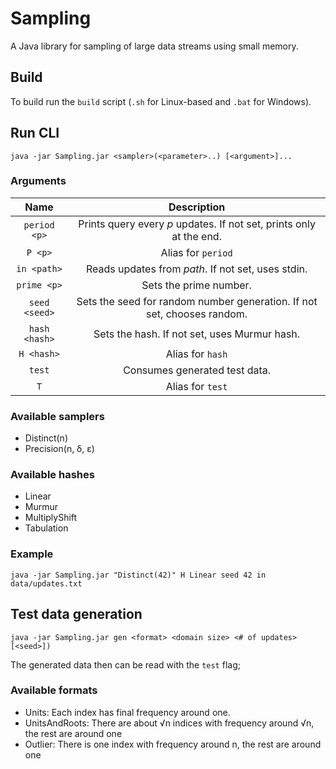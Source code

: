 # Sampling

A Java library for sampling of large data streams using small memory.

## Build

To build run the `build` script (`.sh` for Linux-based and `.bat` for Windows).

## Run CLI

```
java -jar Sampling.jar <sampler>(<parameter>..) [<argument>]...
```

### Arguments

| Name | Description |
| :-: | :-: |
| `period <p>` | Prints query every *p* updates. If not set, prints only at the end. |
| `P <p>` | Alias for `period` |
| `in <path>` | Reads updates from *path*. If not set, uses stdin. |
| `prime <p>` | Sets the prime number. |
| `seed <seed>` | Sets the seed for random number generation. If not set, chooses random. |
| `hash <hash>` | Sets the hash. If not set, uses Murmur hash. |
| `H <hash>` | Alias for `hash` |
| `test` | Consumes generated test data. |
| `T` | Alias for `test` |

### Available samplers

- Distinct(n)
- Precision(n, δ, ε)

### Available hashes

- Linear
- Murmur
- MultiplyShift
- Tabulation

### Example

```
java -jar Sampling.jar "Distinct(42)" H Linear seed 42 in  data/updates.txt
```

## Test data generation

```
java -jar Sampling.jar gen <format> <domain size> <# of updates> [<seed>])
```

The generated data then can be read with the `test` flag;

### Available formats

- Units: Each index has final frequency around one.
- UnitsAndRoots: There are about √n indices with frequency around √n, the rest are around one
- Outlier: There is one index with frequency around n, the rest are around one